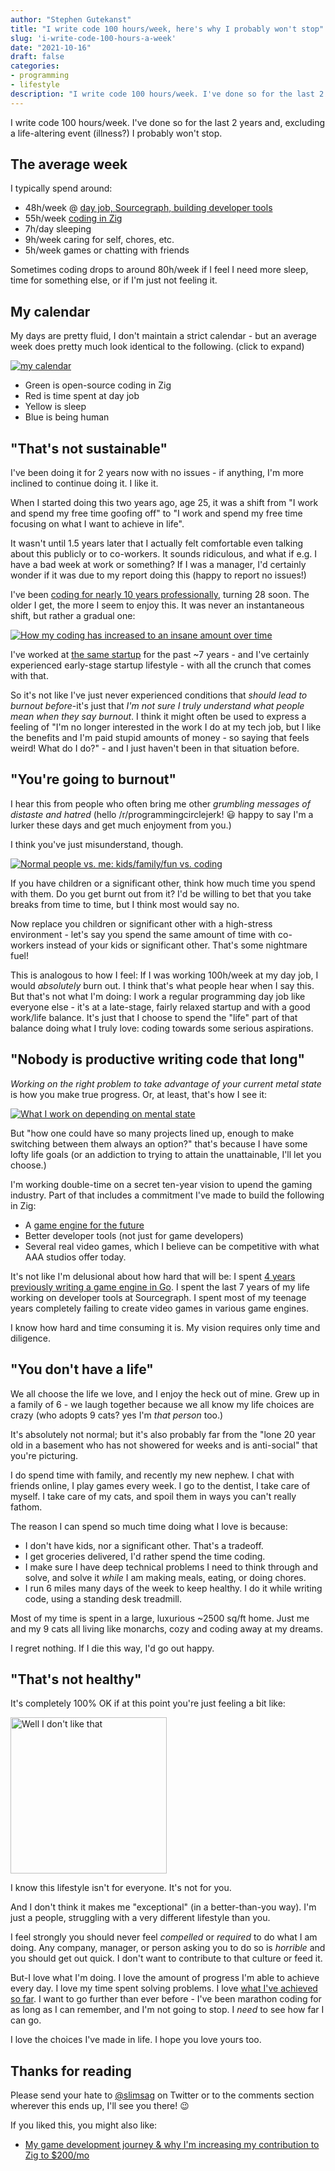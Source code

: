 ```yaml
---
author: "Stephen Gutekanst"
title: "I write code 100 hours/week, here's why I probably won't stop"
slug: 'i-write-code-100-hours-a-week'
date: "2021-10-16"
draft: false
categories:
- programming
- lifestyle
description: "I write code 100 hours/week. I've done so for the last 2 years and, excluding a life-altering event (illness?) I probably won't stop."
---
```


I write code 100 hours/week. I've done so for the last 2 years and, excluding a life-altering event (illness?) I probably won't stop.

## The average week

I typically spend around:

* 48h/week @ [day job, Sourcegraph, building developer tools](https://sourcegraph.com)
* 55h/week [coding in Zig](https://github.com/slimsag)
* 7h/day sleeping
* 9h/week caring for self, chores, etc.
* 5h/week games or chatting with friends

Sometimes coding drops to around 80h/week if I feel I need more sleep, time for something else, or if I'm just not feeling it.

## My calendar

My days are pretty fluid, I don't maintain a strict calendar - but an average week does pretty much look identical to the following. (click to expand)

<a class="imglink" href="https://user-images.githubusercontent.com/3173176/137576033-f7fa007c-db94-4b1c-9d9d-05440da118d7.png"><img alt="my calendar" class="color" src="https://user-images.githubusercontent.com/3173176/137576033-f7fa007c-db94-4b1c-9d9d-05440da118d7.png"></a>

* Green is open-source coding in Zig
* Red is time spent at day job
* Yellow is sleep
* Blue is being human

## "That's not sustainable"

I've been doing it for 2 years now with no issues - if anything, I'm more inclined to continue doing it. I like it.

When I started doing this two years ago, age 25, it was a shift from "I work and spend my free time goofing off" to "I work and spend my free time focusing on what I want to achieve in life".

It wasn't until 1.5 years later that I actually felt comfortable even talking about this publicly or to co-workers. It sounds ridiculous, and what if e.g. I have a bad week at work or something? If I was a manager, I'd certainly wonder if it was due to my report doing this (happy to report no issues!)

I've been [coding for nearly 10 years professionally](http://slimsag.com/), turning 28 soon. The older I get, the more I seem to enjoy this. It was never an instantaneous shift, but rather a gradual one:

<a class="imglink" href="https://user-images.githubusercontent.com/3173176/137580436-e79a7b21-8aca-4b66-9895-808b8ffa2d38.png"><img alt="How my coding has increased to an insane amount over time" class="color" src="https://user-images.githubusercontent.com/3173176/137580436-e79a7b21-8aca-4b66-9895-808b8ffa2d38.png"></a>

I've worked at [the same startup](https://sourcegraph.com) for the past ~7 years - and I've certainly experienced early-stage startup lifestyle - with all the crunch that comes with that.

So it's not like I've just never experienced conditions that _should lead to burnout before_-it's just that _I'm not sure I truly understand what people mean when they say burnout_. I think it might often be used to express a feeling of "I'm no longer interested in the work I do at my tech job, but I like the benefits and I'm paid stupid amounts of money - so saying that feels weird! What do I do?" - and I just haven't been in that situation before.

## "You're going to burnout"

I hear this from people who often bring me other _grumbling messages of distaste and hatred_ (hello /r/programmingcirclejerk! 😃 happy to say I'm a lurker these days and get much enjoyment from you.)

I think you've just misunderstand, though.

<a class="imglink" href="https://user-images.githubusercontent.com/3173176/137581300-987f4272-79f0-444c-a0e3-007474cb1f5b.png"><img alt="Normal people vs. me: kids/family/fun vs. coding" class="color" src="https://user-images.githubusercontent.com/3173176/137581300-987f4272-79f0-444c-a0e3-007474cb1f5b.png"></a>

If you have children or a significant other, think how much time you spend with them. Do you get burnt out from it? I'd be willing to bet that you take breaks from time to time, but I think most would say no.

Now replace you children or significant other with a high-stress environment - let's say you spend the same amount of time with co-workers instead of your kids or significant other. That's some nightmare fuel!

This is analogous to how I feel: If I was working 100h/week at my day job, I would _absolutely_ burn out. I think that's what people hear when I say this. But that's not what I'm doing: I work a regular programming day job like everyone else - it's at a late-stage, fairly relaxed startup and with a good work/life balance. It's just that I choose to spend the "life" part of that balance doing what I truly love: coding towards some serious aspirations.

## "Nobody is productive writing code that long"

_Working on the right problem to take advantage of your current metal state_ is how you make true progress. Or, at least, that's how I see it:

<a class="imglink" href="https://user-images.githubusercontent.com/3173176/137578255-ab0087e7-f552-44e5-987a-4cfdc2caef8f.png"><img alt="What I work on depending on mental state" class="color" src="https://user-images.githubusercontent.com/3173176/137578255-ab0087e7-f552-44e5-987a-4cfdc2caef8f.png"></a>

But "how one could have so many projects lined up, enough to make switching between them always an option?" that's because I have some lofty life goals (or an addiction to trying to attain the unattainable, I'll let you choose.)

I'm working double-time on a secret ten-year vision to upend the gaming industry. Part of that includes a commitment I've made to build the following in Zig:

* A [game engine for the future](https://github.com/hexops/mach)
* Better developer tools (not just for game developers)
* Several real video games, which I believe can be competitive with what AAA studios offer today.

It's not like I'm delusional about how hard that will be: I spent [4 years previously writing a game engine in Go](http://azul3d.org). I spent the last 7 years of my life working on developer tools at Sourcegraph. I spent most of my teenage years completely failing to create video games in various game engines.

I know how hard and time consuming it is. My vision requires only time and diligence.

## "You don't have a life"

We all choose the life we love, and I enjoy the heck out of mine. Grew up in a family of 6 - we laugh together because we all know my life choices are crazy (who adopts 9 cats? yes I'm _that person_ too.)

It's absolutely not normal; but it's also probably far from the "lone 20 year old in a basement who has not showered for weeks and is anti-social" that you're picturing.

I do spend time with family, and recently my new nephew. I chat with friends online, I play games every week. I go to the dentist, I take care of myself. I take care of my cats, and spoil them in ways you can't really fathom.

The reason I can spend so much time doing what I love is because:

* I don't have kids, nor a significant other. That's a tradeoff.
* I get groceries delivered, I'd rather spend the time coding.
* I make sure I have deep technical problems I need to think through and solve, and solve it _while_ I am making meals, eating, or doing chores.
* I run 6 miles many days of the week to keep healthy. I do it while writing code, using a standing desk treadmill.

Most of my time is spent in a large, luxurious ~2500 sq/ft home. Just me and my 9 cats all living like monarchs, cozy and coding away at my dreams.

I regret nothing. If I die this way, I'd go out happy.

## "That's not healthy"

It's completely 100% OK if at this point you're just feeling a bit like:

<a class="imglink" href="https://user-images.githubusercontent.com/3173176/137579019-f8313501-5024-48db-83e6-2abe30c78337.png"><img height="250px" alt="Well I don't like that" class="color" src="https://user-images.githubusercontent.com/3173176/137579019-f8313501-5024-48db-83e6-2abe30c78337.png"></a>

I know this lifestyle isn't for everyone. It's not for you.

And I don't think it makes me "exceptional" (in a better-than-you way). I'm just a people, struggling with a very different lifestyle than you.

I feel strongly you should never feel _compelled_ or _required_ to do what I am doing. Any company, manager, or person asking you to do so is _horrible_ and you should get out quick. I don't want to contribute to that culture or feed it.

But-I love what I'm doing. I love the amount of progress I'm able to achieve every day. I love my time spent solving problems. I love [what I've achieved so far](http://slimsag.com). I want to go further than ever before - I've been marathon coding for as long as I can remember, and I'm not going to stop. I _need_ to see how far I can go.

I love the choices I've made in life. I hope you love yours too.

## Thanks for reading

Please send your hate to [@slimsag](https://twitter.com/slimsag) on Twitter or to the comments section wherever this ends up, I'll see you there! 😉

If you liked this, you might also like:

* [My game development journey & why I'm increasing my contribution to Zig to $200/mo](2021-04-10-increasing-my-contribution-to-zig-to-200-a-month.md)
